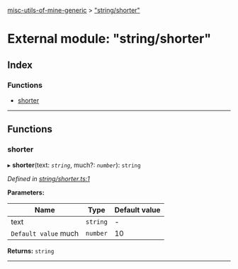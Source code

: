 [misc-utils-of-mine-generic](../README.md) > ["string/shorter"](../modules/_string_shorter_.md)

# External module: "string/shorter"

## Index

### Functions

* [shorter](_string_shorter_.md#shorter)

---

## Functions

<a id="shorter"></a>

###  shorter

▸ **shorter**(text: *`string`*, much?: *`number`*): `string`

*Defined in [string/shorter.ts:1](https://github.com/cancerberoSgx/misc-utils-of-mine/blob/b89f98c/misc-utils-of-mine-generic/src/string/shorter.ts#L1)*

**Parameters:**

| Name | Type | Default value |
| ------ | ------ | ------ |
| text | `string` | - |
| `Default value` much | `number` | 10 |

**Returns:** `string`

___

